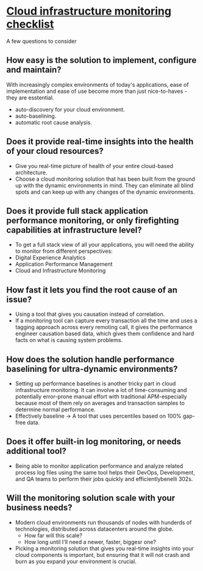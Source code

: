 # [Cloud infrastructure monitoring checklist](https://www.dynatrace.com/news/blog/cloud-infrastructure-monitoring-checklist-everything-need/)

A few questions to consider

## How easy is the solution to implement, configure and maintain?

With increasingly complex environments of today's applications, ease of implementation and ease of use become more than just nice-to-haves - they are esstential.
* auto-discovery for your cloud environment.
* auto-baselining.
* automatic root cause analysis.

## Does it provide real-time insights into the health of your cloud resources?

* Give you real-time picture of health of your entire cloud-based architecture.
* Choose a cloud monitoring solution that has been built from the ground up with the dynamic environments in mind. They can eliminate all blind spots and can keep up with any changes of the dynamic environments.

## Does it provide full stack application performance monitoring, or only firefighting capabilities at infrastructure level?

* To get a full stack view of all your applications, you will need the ability to monitor from different perspectives:
* Digital Experience Analytics
* Application Performance Management
* Cloud and Infrastructure Monitoring

## How fast it lets you find the root cause of an issue?

* Using a tool that gives you causation instead of correlation.
* If a monitoring tool can capture every transaction all the time and uses a tagging approach across every remoting call, it gives the performance engineer causation based data, which gives them confidence and hard facts on what is causing system problems.

## How does the solution handle performance baselining for ultra-dynamic environments?

* Setting up performance baselines is another tricky part in cloud infrastructure monitoring. It can involve a lot of time-consuming and potentially error-prone manual effort with traditional APM-especially because most of them rely on averages and transaction samples to determine normal performance.
* Effectively baseline -> A tool that uses percentiles based on 100% gap-free data.

## Does it offer built-in log monitoring, or needs additional tool?

* Being able to monitor application performance and analyze related process log files using the same tool helps their DevOps, Development, and QA teams to perform their jobs quickly and efficientlybenelli 302s.

## Will the monitoring solution scale with your business needs?

* Modern cloud environments run thousands of nodes with hunderds of technologies, distributed across datacenters around the globe.
    * How far will this scale?
    * How long until I'll need a newer, faster, biggesr one?
* Picking a monitoring solution that gives you real-time insights into your cloud components is important, but ensuring that it will not crash and burn as you expand your environment is crucial.
